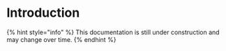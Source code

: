 # Introduction

{% hint style="info" %}
This documentation is still under construction and may change over time.
{% endhint %}
